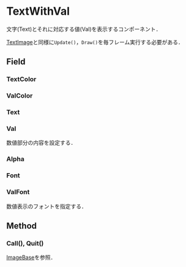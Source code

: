 # TextWithVal
文字(Text)とそれに対応する値(Val)を表示するコンポーネント．

[TextImage](TextImage.md)と同様に`Update()`，`Draw()`を毎フレーム実行する必要がある．

## Field

### TextColor

### ValColor

### Text

### Val
数値部分の内容を設定する．

### Alpha

### Font

### ValFont
数値表示のフォントを指定する．

## Method

### Call(), Quit()
[ImageBase](ImageBase.md)を参照．